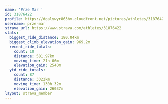 ```yaml
---
name: 'Prze Mar '
id: 31876422
profile: https://dgalywyr863hv.cloudfront.net/pictures/athletes/31876422/22548952/4/large.jpg
username: prze-mar
strava_url: https://www.strava.com/athletes/31876422
stats:
  biggest_ride_distance: 180.04km
  biggest_climb_elevation_gain: 969.2m
  recent_ride_totals:
    count: 10
    distance: 581.97km
    moving_time: 21h 06m
    elevation_gain: 2540m
  ytd_ride_totals:
    count: 87
    distance: 3322km
    moving_time: 130h 32m
    elevation_gain: 26037m
layout: strava_member
--- 
```

